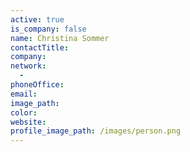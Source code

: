 ```yaml
---
active: true
is_company: false
name: Christina Sommer
contactTitle:
company:
network:
  -
phoneOffice:
email:
image_path:
color:
website:
profile_image_path: /images/person.png
---
```

